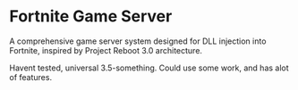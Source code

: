 # Fortnite Game Server

A comprehensive game server system designed for DLL injection into Fortnite, inspired by Project Reboot 3.0 architecture.

Havent tested, universal 3.5-something. Could use some work, and has alot of features.


